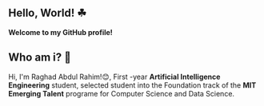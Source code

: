 **Hello, World! ☘**
---
**Welcome to my GitHub profile!**

**Who am i? 🌟**
---
Hi, I'm Raghad Abdul Rahim!😊, First -year **Artificial Intelligence Engineering** student, selected student into the Foundation track of the **MIT Emerging Talent** programe for Computer Science and Data Science.
